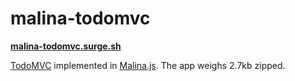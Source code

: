 # malina-todomvc

**[malina-todomvc.surge.sh](http://malina-todomvc.surge.sh/)**

[TodoMVC](http://todomvc.com/) implemented in [Malina.js](https://github.com/malinajs/malinajs). The app weighs 2.7kb zipped.
